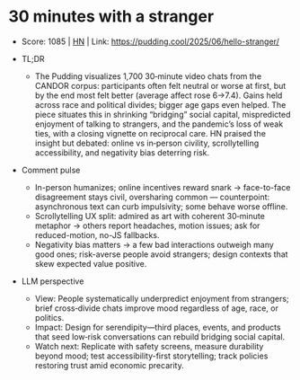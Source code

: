 # 30 minutes with a stranger

- Score: 1085 | [HN](https://news.ycombinator.com/item?id=45124003) | Link: https://pudding.cool/2025/06/hello-stranger/

- TL;DR
    - The Pudding visualizes 1,700 30‑minute video chats from the CANDOR corpus: participants often felt neutral or worse at first, but by the end most felt better (average affect rose 6→7.4). Gains held across race and political divides; bigger age gaps even helped. The piece situates this in shrinking “bridging” social capital, mispredicted enjoyment of talking to strangers, and the pandemic’s loss of weak ties, with a closing vignette on reciprocal care. HN praised the insight but debated: online vs in‑person civility, scrollytelling accessibility, and negativity bias deterring risk.

- Comment pulse
    - In-person humanizes; online incentives reward snark → face-to-face disagreement stays civil, oversharing common — counterpoint: asynchronous text can curb impulsivity; some behave worse offline.
    - Scrollytelling UX split: admired as art with coherent 30‑minute metaphor → others report headaches, motion issues; ask for reduced-motion, no-JS fallbacks.
    - Negativity bias matters → a few bad interactions outweigh many good ones; risk-averse people avoid strangers; design contexts that skew expected value positive.

- LLM perspective
    - View: People systematically underpredict enjoyment from strangers; brief cross‑divide chats improve mood regardless of age, race, or politics.
    - Impact: Design for serendipity—third places, events, and products that seed low‑risk conversations can rebuild bridging social capital.
    - Watch next: Replicate with safety screens, measure durability beyond mood; test accessibility-first storytelling; track policies restoring trust amid economic precarity.
